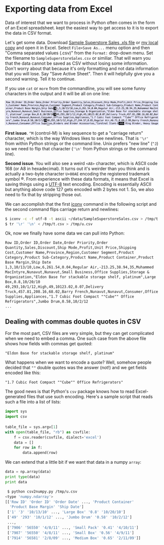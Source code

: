 # Exporting data from Excel

Data of interest that we want to process in Python often comes in the form of an Excel spreadsheet. kept the easiest way to get access to it is to export the data in CSV format.

Let's get some data. Download [Sample Superstore Sales .xls file](https://community.tableau.com/docs/DOC-1236) or [my local copy](data/SampleSuperstoreSales.xls) and open it in Excel. Select `File>Save As...` menu option and then "Comma separated values (.csv)" from the `Format:` drop-down menu. Set the filename to `SampleSuperstoreSales.csv` or similiar. That will warn you that the data cannot be saved as CSV without losing some information. Don't worry about that because it's only formatting and not data information that you will lose. Say "Save Active Sheet". Then it will helpfully give you a second warning. Tell it to continue.

If you use `cat` or `more` from the commandline, you will see some funny characters in the output and it will be all on one line:

<img src=figures/csv-funny-char.png width=800>

**First issue**. `^M` (control-M) is key sequence to get a "carriage return" character, which is the way Windows likes to see newlines. That is `'\r'` from within Python strings or the command line. Unix prefers "new line" (`^J`) so we need to flip that character (`'\n'` from Python strings or the command line).

**Second issue**. You will also see a weird `<A8>` character, which is ASCII code 168 (or A8 in hexadecimal). It turns out it's weirder than you think and is actually a two-byte character `U+00AE` encoding the registered trademark symbol &#x00AE;.  From experience with these data formats, it means that Excel is saving things using a [UTF-8](https://en.wikipedia.org/wiki/UTF-8) text encoding. Encoding is essentially ASCII but anything above code 127 gets encoded with 2 bytes not 1. So, we also need to fix that by stripping those out. 

We can accomplish that the first [iconv](https://www.gnu.org/software/libiconv/) command in the following script and the second command flips carriage return and newlines:

```bash
$ iconv -c -f utf-8 -t ascii ~/data/SampleSuperstoreSales.csv > /tmp/t.csv
$ tr '\r' '\n' < /tmp/t.csv > /tmp/u.csv
```

Ok, now we finally have some data we can pull into Python:

```
Row ID,Order ID,Order Date,Order Priority,Order Quantity,Sales,Discount,Ship Mode,Profit,Unit Price,Shipping Cost,Customer Name,Province,Region,Customer Segment,Product Category,Product Sub-Category,Product Name,Product Container,Product Base Margin,Ship Date
1,3,10/13/10,Low,6,261.54,0.04,Regular Air,-213.25,38.94,35,Muhammed MacIntyre,Nunavut,Nunavut,Small Business,Office Supplies,Storage & Organization,"Eldon Base for stackable storage shelf, platinum",Large Box,0.8,10/20/10
49,293,10/1/12,High,49,10123.02,0.07,Delivery Truck,457.81,208.16,68.02,Barry French,Nunavut,Nunavut,Consumer,Office Supplies,Appliances,"1.7 Cubic Foot Compact ""Cube"" Office Refrigerators",Jumbo Drum,0.58,10/2/12
...
```

##  Dealing with commas double quotes in CSV

For the most part, CSV files are very simple, but they can get complicated when we need to embed a comma. One such case from the above file shows how fields with commas get quoted:

```
"Eldon Base for stackable storage shelf, platinum"
```

What happens when we want to encode a quote? Well, somehow people decided that `""` double quotes was the answer (not!) and we get fields encoded like this:

```
"1.7 Cubic Foot Compact ""Cube"" Office Refrigerators"
```

The good news is that Python's `csv` package knows how to read Excel-generated files that use such encoding. Here's a sample script that reads such a file into a list of lists:

```python
import sys
import csv

table_file = sys.argv[1]
with open(table_file, "rb") as csvfile:
    f = csv.reader(csvfile, dialect='excel')
    data = []
    for row in f:
        data.append(row)
```

We can extend that a little bit if we want that data in a numpy `array`:
 
```python
data = np.array(data)
print type(data)
print data
```

```bash
 $ python csv2numpy.py /tmp/u.csv
<type 'numpy.ndarray'>
[['Row ID' 'Order ID' 'Order Date' ..., 'Product Container'
  'Product Base Margin' 'Ship Date']
 ['1' '3' '10/13/10' ..., 'Large Box' '0.8' '10/20/10']
 ['49' '293' '10/1/12' ..., 'Jumbo Drum' '0.58' '10/2/12']
 ..., 
 ['7906' '56550' '4/8/11' ..., 'Small Pack' '0.41' '4/10/11']
 ['7907' '56550' '4/8/11' ..., 'Small Box' '0.56' '4/9/11']
 ['7914' '56581' '2/8/09' ..., 'Medium Box' '0.65' '2/11/09']]
```